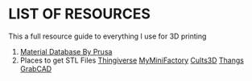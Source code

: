 # LIST OF RESOURCES
This a full resource guide to everything I use for 3D printing
1. [Material Database By Prusa](https://help.prusa3d.com/materials)
2. Places to get STL Files
  [Thingiverse](https://www.thingiverse.com/)
  [MyMiniFactory](https://www.myminifactory.com/)
  [Cults3D](https://cults3d.com/en)
  [Thangs](https://thangs.com/)
  [GrabCAD](https://grabcad.com/library/category/3d-printing)
